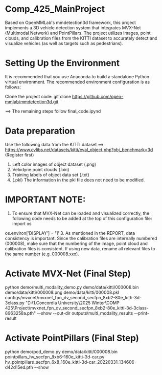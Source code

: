 # Comp_425_MainProject
Based on OpenMMLab's mmdetection3d framework, this project implements a 3D vehicle detection system that integrates MVX-Net (Multimodal Network) and PointPillars. The project utilizes images, point clouds, and calibration files from the KITTI dataset to accurately detect and visualize vehicles (as well as targets such as pedestrians).

# Setting Up the Environment
It is recommended that you use Anaconda to build a standalone Python virtual environment. The recommended environment configuration is as follows:

Clone the project code:
git clone https://github.com/open-mmlab/mmdetection3d.git

==> The remaining steps follow final_code.ipynd

# Data preparation
Use the following data from the KITTI dataset ==> https://www.cvlibs.net/datasets/kitti/eval_object.php?obj_benchmark=3d (Register first)
1. Left color images of object dataset (.png)
2. Velodyne point clouds (.bin)
3. Training labels of object data set (.txt)
4. (.pkl) The information in the pkl file does not need to be modified.


# IMPORTANT NOTE: 
1. To ensure that MVX-Net can be loaded and visualized correctly, the following code needs to be added at the top of this configuration file:
import os

os.environ['DISPLAY'] = '1'
3. As mentioned in the REPORT, data consistency is important. Since the calibration files are internally numbered (000008), make sure that the numbering of the image, point cloud and calibration files is consistent. If using new data, rename all relevant files to the same number (e.g. 000008.xxx).


# Activate MVX-Net (Final Step)
python demo/multi_modality_demo.py demo/data/kitti/000008.bin demo/data/kitti/000008.png demo/data/kitti/000008.pkl configs/mvxnet/mvxnet_fpn_dv_second_secfpn_8xb2-80e_kitti-3d-3class.py "D:\1.Concordia University\2025 Winter\COMP 425\Project\mvxnet_fpn_dv_second_secfpn_8xb2-80e_kitti-3d-3class-8963258a.pth" --show --out-dir outputs\multi_modality_results --print-result
# Activate PointPillars (Final Step)
python demo/pcd_demo.py demo/data/kitti/000008.bin pointpillars_hv_secfpn_8xb6-160e_kitti-3d-car.py hv_pointpillars_secfpn_6x8_160e_kitti-3d-car_20220331_134606-d42d15ed.pth --show
